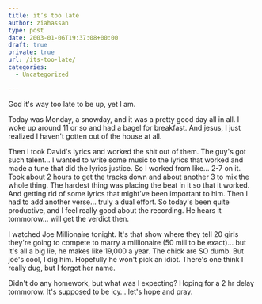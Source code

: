 ```yaml
---
title: it’s too late
author: ziahassan
type: post
date: 2003-01-06T19:37:08+00:00
draft: true
private: true
url: /its-too-late/
categories:
  - Uncategorized

---
```

God it's way too late to be up, yet I am.

Today was Monday, a snowday, and it was a pretty good day all in all. I woke up around 11 or so and had a bagel for breakfast. And jesus, I just realized I haven't gotten out of the house at all.

Then I took David's lyrics and worked the shit out of them. The guy's got such talent&#8230; I wanted to write some music to the lyrics that worked and made a tune that did the lyrics justice. So I worked from like&#8230; 2-7 on it. Took about 2 hours to get the tracks down and about another 3 to mix the whole thing. The hardest thing was placing the beat in it so that it worked. And getting rid of some lyrics that might've been important to him. Then I had to add another verse&#8230; truly a dual effort. So today's been quite productive, and I feel really good about the recording. He hears it tommorow&#8230; will get the verdict then.

I watched Joe Millionaire tonight. It's that show where they tell 20 girls they're going to compete to marry a millionaire (50 mill to be exact)&#8230; but it's all a big lie, he makes like 19,000 a year. The chick are SO dumb. But joe's cool, I dig him. Hopefully he won't pick an idiot. There's one think I really dug, but I forgot her name.

Didn't do any homework, but what was I expecting? Hoping for a 2 hr delay tommorow. It's supposed to be icy&#8230; let's hope and pray.